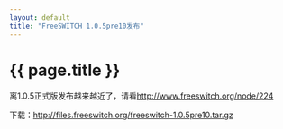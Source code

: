 ```yaml
---
layout: default
title: "FreeSWITCH 1.0.5pre10发布"
---
```


# {{ page.title }}

离1.0.5正式版发布越来越近了，请看<http://www.freeswitch.org/node/224>

下载：<http://files.freeswitch.org/freeswitch-1.0.5pre10.tar.gz>
